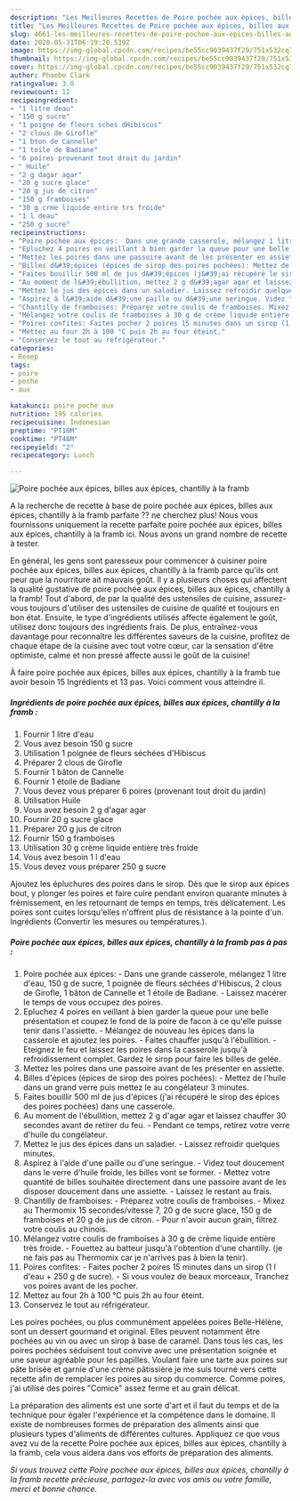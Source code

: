 ```yaml
---
description: "Les Meilleures Recettes de Poire pochée aux épices, billes aux épices, chantilly à la framb"
title: "Les Meilleures Recettes de Poire pochée aux épices, billes aux épices, chantilly à la framb"
slug: 4661-les-meilleures-recettes-de-poire-pochee-aux-epices-billes-aux-epices-chantilly-a-la-framb
date: 2020-05-31T06:19:20.539Z
image: https://img-global.cpcdn.com/recipes/be55cc9039437f29/751x532cq70/poire-pochee-aux-epices-billes-aux-epices-chantilly-a-la-framb-photo-principale-de-la-recette.jpg
thumbnail: https://img-global.cpcdn.com/recipes/be55cc9039437f29/751x532cq70/poire-pochee-aux-epices-billes-aux-epices-chantilly-a-la-framb-photo-principale-de-la-recette.jpg
cover: https://img-global.cpcdn.com/recipes/be55cc9039437f29/751x532cq70/poire-pochee-aux-epices-billes-aux-epices-chantilly-a-la-framb-photo-principale-de-la-recette.jpg
author: Phoebe Clark
ratingvalue: 3.8
reviewcount: 12
recipeingredient:
- "1 litre deau"
- "150 g sucre"
- "1 poigne de fleurs sches dHibiscus"
- "2 clous de Girofle"
- "1 bton de Cannelle"
- "1 toile de Badiane"
- "6 poires provenant tout droit du jardin"
- " Huile"
- "2 g dagar agar"
- "20 g sucre glace"
- "20 g jus de citron"
- "150 g framboises"
- "30 g crme liquide entire trs froide"
- "1 l deau"
- "250 g sucre"
recipeinstructions:
- "Poire pochée aux épices:  Dans une grande casserole, mélangez 1 litre d&#39;eau, 150 g de sucre, 1 poignée de fleurs séchées d&#39;Hibiscus, 2 clous de Girofle, 1 bâton de Cannelle et 1 étoile de Badiane. Laissez macérer le temps de vous occupez des poires."
- "Epluchez 4 poires en veillant à bien garder la queue pour une belle présentation et coupez le fond de la poire de facon à ce qu&#39;elle puisse tenir dans l&#39;assiette. Mélangez de nouveau les épices dans la casserole et ajoutez les poires. Faites chauffer jusqu&#39;à l&#39;ébullition. Eteignez le feu et laissez les poires dans la casserole jusqu&#39;à refroidissement complet. Gardez le sirop pour faire les billes de gelée."
- "Mettez les poires dans une passoire avant de les présenter en assiette."
- "Billes d&#39;épices (épices de sirop des poires pochées): Mettez de l&#39;huile dans un grand verre puis mettez le au congélateur 3 minutes."
- "Faites bouillir 500 ml de jus d&#39;épices (j&#39;ai récupéré le sirop des épices des poires pochées) dans une casserole."
- "Au moment de l&#39;ébullition, mettez 2 g d&#39;agar agar et laissez chauffer 30 secondes avant de retirer du feu. Pendant ce temps, retirez votre verre d&#39;huile du congélateur."
- "Mettez le jus des épices dans un saladier. Laissez refroidir quelques minutes."
- "Aspirez à l&#39;aide d&#39;une paille ou d&#39;une seringue. Videz tout doucement dans le verre d&#39;huile froide, les billes vont se former. Mettez votre quantité de billes souhaitée directement dans une passoire avant de les disposer doucement dans une assiette. Laissez le restant au frais."
- "Chantilly de framboises: Préparez votre coulis de framboises. Mixez au Thermomix 15 secondes/vitesse 7, 20 g de sucre glace, 150 g de framboises et 20 g de jus de citron. Pour n&#39;avoir aucun grain, filtrez votre coulis au chinois."
- "Mélangez votre coulis de framboises à 30 g de crème liquide entière très froide. Fouettez au batteur jusqu&#39;à l&#39;obtention d&#39;une chantilly. (je ne fais pas au Thermomix car je n&#39;arrives pas à bien la tenir)."
- "Poires confites: Faites pocher 2 poires 15 minutes dans un sirop (1 l d&#39;eau + 250 g de sucre). Si vous voulez de beaux morceaux, Tranchez vos poires avant de les pocher."
- "Mettez au four 2h à 100 °C puis 2h au four éteint."
- "Conservez le tout au réfrigérateur."
categories:
- Resep
tags:
- poire
- poche
- aux

katakunci: poire poche aux 
nutrition: 195 calories
recipecuisine: Indonesian
preptime: "PT10M"
cooktime: "PT48M"
recipeyield: "2"
recipecategory: Lunch

---
```



![Poire pochée aux épices, billes aux épices, chantilly à la framb](https://img-global.cpcdn.com/recipes/be55cc9039437f29/751x532cq70/poire-pochee-aux-epices-billes-aux-epices-chantilly-a-la-framb-photo-principale-de-la-recette.jpg)

A la recherche de recette à base de poire pochée aux épices, billes aux épices, chantilly à la framb parfaite ?? ne cherchez plus! Nous vous fournissons uniquement la recette parfaite poire pochée aux épices, billes aux épices, chantilly à la framb ici. Nous avons un grand nombre de recette à tester.

En général, les gens sont paresseux pour commencer à cuisiner poire pochée aux épices, billes aux épices, chantilly à la framb parce qu'ils ont peur que la nourriture ait mauvais goût. Il y a plusieurs choses qui affectent la qualité gustative de poire pochée aux épices, billes aux épices, chantilly à la framb! Tout d'abord, de par la qualité des ustensiles de cuisine, assurez-vous toujours d'utiliser des ustensiles de cuisine de qualité et toujours en bon état. Ensuite, le type d'ingrédients utilisés affecte également le goût, utilisez donc toujours des ingrédients frais. De plus, entraînez-vous davantage pour reconnaître les différentes saveurs de la cuisine, profitez de chaque étape de la cuisine avec tout votre cœur, car la sensation d'être optimiste, calme et non pressé affecte aussi le goût de la cuisine!

<!--inarticleads1-->

À faire poire pochée aux épices, billes aux épices, chantilly à la framb tue avoir besoin 15 Ingrédients et 13 pas. Voici comment vous atteindre il.

##### Ingrédients de poire pochée aux épices, billes aux épices, chantilly à la framb :

1. Fournir 1 litre d&#39;eau
1. Vous avez besoin 150 g sucre
1. Utilisation 1 poignée de fleurs séchées d&#39;Hibiscus
1. Préparer 2 clous de Girofle
1. Fournir 1 bâton de Cannelle
1. Fournir 1 étoile de Badiane
1. Vous devez vous préparer 6 poires (provenant tout droit du jardin)
1. Utilisation  Huile
1. Vous avez besoin 2 g d&#39;agar agar
1. Fournir 20 g sucre glace
1. Préparer 20 g jus de citron
1. Fournir 150 g framboises
1. Utilisation 30 g crème liquide entière très froide
1. Vous avez besoin 1 l d&#39;eau
1. Vous devez vous préparer 250 g sucre


Ajoutez les épluchures des poires dans le sirop. Dès que le sirop aux épices bout, y plonger les poires et faire cuire pendant environ quarante minutes à frémissement, en les retournant de temps en temps, très délicatement. Les poires sont cuites lorsqu&#39;elles n&#39;offrent plus de résistance à la pointe d&#39;un. Ingrédients (Convertir les mesures ou températures.). 

<!--inarticleads2-->

##### Poire pochée aux épices, billes aux épices, chantilly à la framb pas à pas :

1. Poire pochée aux épices:  - Dans une grande casserole, mélangez 1 litre d&#39;eau, 150 g de sucre, 1 poignée de fleurs séchées d&#39;Hibiscus, 2 clous de Girofle, 1 bâton de Cannelle et 1 étoile de Badiane. - Laissez macérer le temps de vous occupez des poires.
1. Epluchez 4 poires en veillant à bien garder la queue pour une belle présentation et coupez le fond de la poire de facon à ce qu&#39;elle puisse tenir dans l&#39;assiette. - Mélangez de nouveau les épices dans la casserole et ajoutez les poires. - Faites chauffer jusqu&#39;à l&#39;ébullition. - Eteignez le feu et laissez les poires dans la casserole jusqu&#39;à refroidissement complet. Gardez le sirop pour faire les billes de gelée.
1. Mettez les poires dans une passoire avant de les présenter en assiette.
1. Billes d&#39;épices (épices de sirop des poires pochées): - Mettez de l&#39;huile dans un grand verre puis mettez le au congélateur 3 minutes.
1. Faites bouillir 500 ml de jus d&#39;épices (j&#39;ai récupéré le sirop des épices des poires pochées) dans une casserole.
1. Au moment de l&#39;ébullition, mettez 2 g d&#39;agar agar et laissez chauffer 30 secondes avant de retirer du feu. - Pendant ce temps, retirez votre verre d&#39;huile du congélateur.
1. Mettez le jus des épices dans un saladier. - Laissez refroidir quelques minutes.
1. Aspirez à l&#39;aide d&#39;une paille ou d&#39;une seringue. - Videz tout doucement dans le verre d&#39;huile froide, les billes vont se former. - Mettez votre quantité de billes souhaitée directement dans une passoire avant de les disposer doucement dans une assiette. - Laissez le restant au frais.
1. Chantilly de framboises: - Préparez votre coulis de framboises. - Mixez au Thermomix 15 secondes/vitesse 7, 20 g de sucre glace, 150 g de framboises et 20 g de jus de citron. - Pour n&#39;avoir aucun grain, filtrez votre coulis au chinois.
1. Mélangez votre coulis de framboises à 30 g de crème liquide entière très froide. - Fouettez au batteur jusqu&#39;à l&#39;obtention d&#39;une chantilly. (je ne fais pas au Thermomix car je n&#39;arrives pas à bien la tenir).
1. Poires confites: - Faites pocher 2 poires 15 minutes dans un sirop (1 l d&#39;eau + 250 g de sucre). - Si vous voulez de beaux morceaux, Tranchez vos poires avant de les pocher.
1. Mettez au four 2h à 100 °C puis 2h au four éteint.
1. Conservez le tout au réfrigérateur.


Les poires pochées, ou plus communément appelées poires Belle-Hélène, sont un dessert gourmand et original. Elles peuvent notamment être pochées au vin ou avec un sirop à base de caramel. Dans tous les cas, les poires pochées séduisent tout convive avec une présentation soignée et une saveur agréable pour les papilles. Voulant faire une tarte aux poires sur pâte brisée et garnie d&#39;une crème pâtissière je me suis tourné vers cette recette afin de remplacer les poires au sirop du commerce. Comme poires, j&#39;ai utilisé des poires &#34;Comice&#34; assez ferme et au grain délicat. 

<!--inarticleads1-->

<p>
La préparation des aliments est une sorte d'art et il faut du temps et de la technique pour égaler l'expérience et la compétence dans le domaine. Il existe de nombreuses formes de préparation des aliments ainsi que plusieurs types d'aliments de différentes cultures. Appliquez ce que vous avez vu de la recette Poire pochée aux épices, billes aux épices, chantilly à la framb, cela vous aidera dans vos efforts de préparation des aliments.
</p>

<p>
<i>Si vous trouvez cette Poire pochée aux épices, billes aux épices, chantilly à la framb recette précieuse, partagez-la avec vos amis ou votre famille, merci et bonne chance.</i>
</p>
